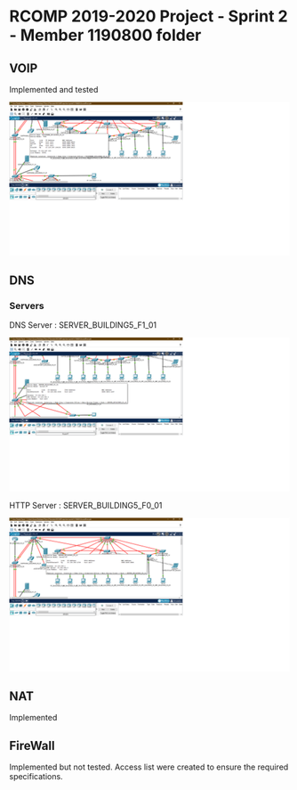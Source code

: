 RCOMP 2019-2020 Project - Sprint 2 - Member 1190800 folder
===========================================

## VOIP
Implemented and tested

![VOIP_SCREENSHOT](VOIP_SCREENSHOT.png)

## DNS 
### Servers
DNS Server : SERVER_BUILDING5_F1_01

![DNS_SCREENSHOT](DNS_SCREENSHOT.png)

HTTP Server : SERVER_BUILDING5_F0_01

![HTTP_SCREENSHOT](HTTP_SCREENSHOT.png)

## NAT
Implemented

## FireWall
Implemented but not tested. Access list were created to ensure the required specifications.
